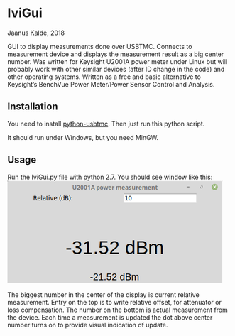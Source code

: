 # IviGui
Jaanus Kalde, 2018

GUI to display measurements done over USBTMC. Connects to measurement device and displays the measurement result as a big center number. Was written for Keysight U2001A power meter under Linux but will probably work with other similar devices (after ID change in the code) and other operating systems. Written as a free and basic alternative to Keysight’s BenchVue Power Meter/Power Sensor Control and Analysis.

## Installation
You need to install [python-usbtmc](https://github.com/python-ivi/python-usbtmc). Then just run this python script.

It should run under Windows, but you need MinGW.

## Usage
Run the IviGui.py file with python 2.7. You should see window like this:
![IviGui](Screenshot_IviGui.png "IviGui Screenshot")

The biggest number in the center of the display is current relative measurement. Entry on the top is to write relative offset, for attenuator or loss compensation. The number on the bottom is actual measurement from the device. Each time a measurement is updated the dot above center number turns on to provide visual indication of update.
